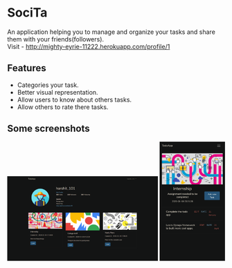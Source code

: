 # SociTa

An application helping you to manage and organize your tasks and share them with your friends(followers). <br/>
Visit - http://mighty-eyrie-11222.herokuapp.com/profile/1

## Features 

- Categories your task.
- Better visual representation.
- Allow users to know about others tasks.
- Allow others to rate there tasks.

## Some screenshots
<p float="left">
  <img src="screenshots/diaries.png" width="69%">
  <img src="screenshots/tasks_inside_diary.png" width="30%">
</p>
